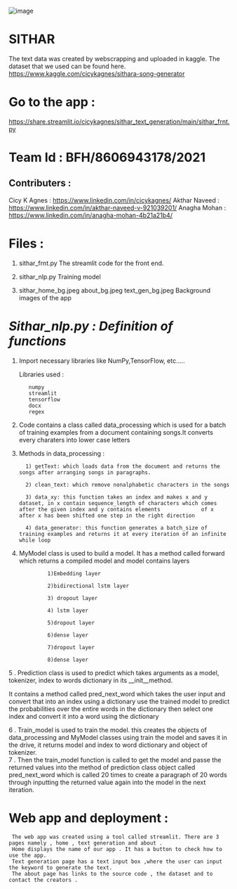 ![image](https://user-images.githubusercontent.com/44546284/119443617-85cc0480-bd47-11eb-97d1-ac433eaf1dec.png)


# SITHAR
The text data was created by webscrapping and uploaded in kaggle.
The dataset that we used can be found here. https://www.kaggle.com/cicykagnes/sithara-song-generator


# Go to the app :

https://share.streamlit.io/cicykagnes/sithar_text_generation/main/sithar_frnt.py

# Team Id :  BFH/8606943178/2021

## Contributers : 
  Cicy K Agnes : https://www.linkedin.com/in/cicykagnes/
  Akthar Naveed : https://www.linkedin.com/in/akthar-naveed-v-921039201/
  Anagha Mohan : https://www.linkedin.com/in/anagha-mohan-4b21a21b4/
                  

# Files :
1. sithar_frnt.py
             The streamlit code for the front end.
             
2. sithar_nlp.py
              Training model
3. sithar_home_bg.jpeg
     about_bg.jpeg
     text_gen_bg.jpeg
              Background images of the app
              

# *Sithar_nlp.py : Definition of functions*

1. Import necessary libraries like NumPy,TensorFlow, etc…..
          
     Libraries used :
                  
                    
          numpy
          streamlit
          tensorflow
          docx
          regex
                  

2. Code contains a class called data_processing which is used for a batch of training examples from a document containing songs.It converts every charaters into lower case letters

3. Methods in data_processing :

         1) getText: which loads data from the document and returns the songs after arranging songs in paragraphs.
 
         2) clean_text: which remove nonalphabetic characters in the songs 

         3) data_xy: this function takes an index and makes x and y dataset, in x contain sequence_length of characters which comes after the given index and y contains elements             of x after x has been shifted one step in the right direction

         4) data_generator: this function generates a batch_size of training examples and returns it at every iteration of an infinite while loop

4. MyModel class is used to build a model. It has a method called forward which returns a compiled model and model contains layers

                1)Embedding layer

                2)bidirectional lstm layer

                3) dropout layer

                4) lstm layer

                5)dropout layer

                6)dense layer

                7)dropout layer

                8)dense layer

5 . Prediction class is used to predict which takes arguments as a model, tokenizer, index to words dictionary in its __init__method.

   It contains a method called pred_next_word which takes the user input and convert that into an index using a dictionary use the trained model to predict the probabilities     over the entire words in the dictionary then select one index and convert it into a word using the dictionary

6 . Train_model is used to train the model. this creates the objects of data_processing and MyModel classes using train the model and saves it in the drive, it returns model and     index to word dictionary and object of tokenizer.  
7 . Then the train_model function is called to get the model and passe the returned values into the method of prediction class object called pred_next_word which is called 20   times to create a paragraph of 20 words through inputting the returned value again into the model in the next iteration.





# Web app and deployment :

     The web app was created using a tool called streamlit. There are 3 pages namely , home , text generation and about .
     Home displays the name of our app . It has a button to check how to use the app.
     Text generation page has a text input box ,where the user can input the keyword to generate the text.
     The about page has links to the source code , the dataset and to contact the creators .
